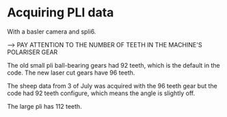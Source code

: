 # Acquiring PLI data

 With a basler camera and spli6.

--> PAY ATTENTION TO THE NUMBER OF TEETH IN THE MACHINE'S POLARISER GEAR

The old small pli ball-bearing gears had 92 teeth, which is the default in the code. The new laser cut gears have 96 teeth.

The sheep data from 3 of July was acquired with the 96 teeth gear but the code had 92 teeth configure, which means the angle is slightly off.

The large pli has 112 teeth.

